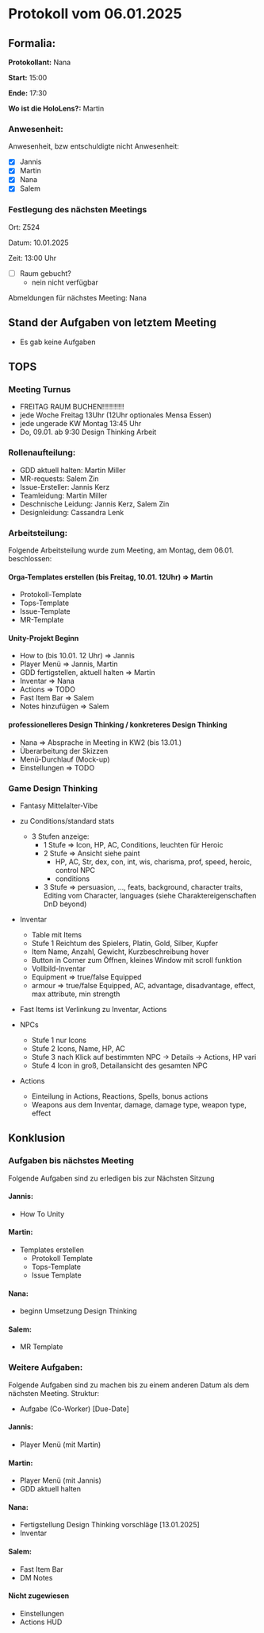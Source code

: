 # Protokoll vom 06.01.2025

## Formalia:
**Protokollant:** Nana

**Start:** 15:00

**Ende:** 17:30

**Wo ist die HoloLens?:** Martin

### Anwesenheit:
Anwesenheit, bzw entschuldigte nicht Anwesenheit:
* [x]  Jannis
* [x]  Martin
* [x]  Nana
* [x]  Salem

### Festlegung des nächsten Meetings
Ort: Z524

Datum: 10.01.2025

Zeit: 13:00 Uhr

* [ ] Raum gebucht?
  * nein nicht verfügbar

Abmeldungen für nächstes Meeting: Nana

## Stand der Aufgaben von letztem Meeting

* Es gab keine Aufgaben

## TOPS

### Meeting Turnus

- FREITAG RAUM BUCHEN!!!!!!!!!!!
- jede Woche Freitag 13Uhr (12Uhr optionales Mensa Essen)
- jede ungerade KW Montag 13:45 Uhr 
- Do, 09.01. ab 9:30 Design Thinking Arbeit

### Rollenaufteilung:

- GDD aktuell halten: Martin Miller
- MR-requests: Salem Zin
- Issue-Ersteller: Jannis Kerz
- Teamleidung: Martin Miller
- Deschnische Leidung: Jannis Kerz, Salem Zin
- Designleidung: Cassandra Lenk

### Arbeitsteilung:

Folgende Arbeitsteilung wurde zum Meeting, am Montag, dem 06.01. beschlossen:

#### Orga-Templates erstellen (bis Freitag, 10.01. 12Uhr) ⇒ Martin
 - Protokoll-Template
 - Tops-Template
 - Issue-Template
 - MR-Template
  
#### Unity-Projekt Beginn 
 - How to (bis 10.01. 12 Uhr) ⇒ Jannis 
 - Player Menü ⇒ Jannis, Martin
 - GDD fertigstellen, aktuell halten ⇒ Martin
 - Inventar ⇒ Nana
 - Actions ⇒ TODO
 - Fast Item Bar ⇒ Salem  
 - Notes hinzufügen ⇒ Salem 
  
#### professionelleres Design Thinking / konkreteres Design Thinking
 - Nana ⇒ Absprache in Meeting in KW2 (bis 13.01.)
 - Überarbeitung der Skizzen
 - Menü-Durchlauf (Mock-up)
 - Einstellungen ⇒ TODO

### Game Design Thinking

- Fantasy Mittelalter-Vibe

- zu Conditions/standard stats 
  - 3 Stufen anzeige:
    - 1 Stufe ⇒ Icon, HP, AC, Conditions, leuchten für Heroic
    - 2 Stufe ⇒ Ansicht siehe paint
      - HP, AC, Str, dex, con, int, wis, charisma, prof, speed, heroic, control NPC
      - conditions
    - 3 Stufe ⇒ persuasion, ..., feats, background, character traits, Editing vom Character, languages (siehe 
    Charaktereigenschaften DnD beyond)
  

- Inventar 
  - Table mit Items 
  - Stufe 1 Reichtum des Spielers, Platin, Gold, Silber, Kupfer
  - Item Name, Anzahl, Gewicht, Kurzbeschreibung hover
  - Button in Corner zum Öffnen, kleines Window mit scroll funktion
  - Vollbild-Inventar
  - Equipment ⇒ true/false Equipped
  - armour ⇒ true/false Equipped, AC, advantage, disadvantage, effect, max attribute, min strength
  
  
- Fast Items ist Verlinkung zu Inventar, Actions


- NPCs
  - Stufe 1 nur Icons
  - Stufe 2 Icons, Name, HP, AC
  - Stufe 3 nach Klick auf bestimmten NPC -> Details -> Actions, HP vari
  - Stufe 4 Icon in groß, Detailansicht des gesamten NPC


- Actions
  - Einteilung in Actions, Reactions, Spells, bonus actions
  - Weapons aus dem Inventar, damage, damage type, weapon type, effect 

## Konklusion

### Aufgaben bis nächstes Meeting
Folgende Aufgaben sind zu erledigen bis zur Nächsten Sitzung

#### Jannis:
* How To Unity

#### Martin:
* Templates erstellen
  * Protokoll Template
  * Tops-Template
  * Issue Template

#### Nana:
* beginn Umsetzung Design Thinking

#### Salem:
* MR Template


### Weitere Aufgaben:
Folgende Aufgaben sind zu machen bis zu einem anderen Datum als dem nächsten Meeting.
Struktur:
* Aufgabe (Co-Worker) [Due-Date]

#### Jannis:
* Player Menü (mit Martin)

#### Martin:
* Player Menü (mit Jannis)
* GDD aktuell halten

#### Nana:
* Fertigstellung Design Thinking vorschläge [13.01.2025]
* Inventar

#### Salem:
* Fast Item Bar
* DM Notes

#### Nicht zugewiesen
* Einstellungen
* Actions HUD
